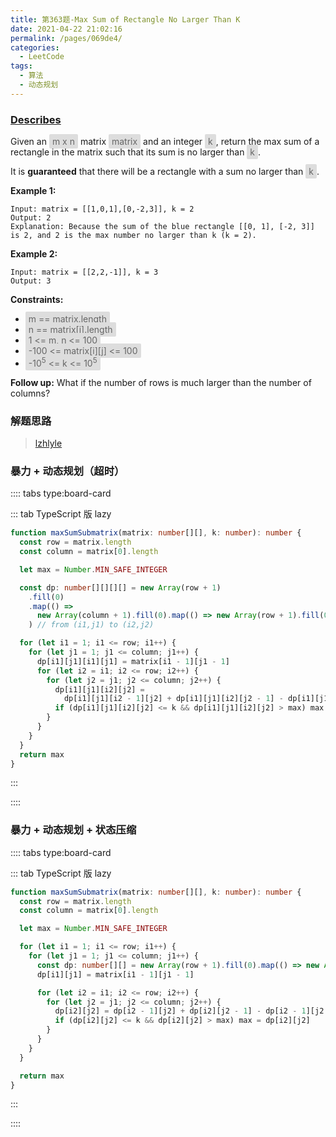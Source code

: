 ```yaml
---
title: 第363题-Max Sum of Rectangle No Larger Than K
date: 2021-04-22 21:02:16
permalink: /pages/069de4/
categories:
  - LeetCode
tags:
  - 算法
  - 动态规划
---
```


### [Describes](https://leetcode-cn.com/problems/max-sum-of-rectangle-no-larger-than-k/)

Given an <span style="background: #ddd; color: #666; padding: 3px 5px; border-radius: 2px;">m x n</span> matrix <span style="background: #ddd; color: #666; padding: 3px 5px; border-radius: 2px;">matrix</span> and an integer <span style="background: #ddd; color: #666; padding: 3px 5px; border-radius: 2px;">k</span>, return the max sum of a rectangle in the matrix such that its sum is no larger than <span style="background: #ddd; color: #666; padding: 3px 5px; border-radius: 2px;">k</span>.

It is **guaranteed** that there will be a rectangle with a sum no larger than <span style="background: #ddd; color: #666; padding: 3px 5px; border-radius: 2px;">k</span>.

<!-- more -->

**Example 1:**

```
Input: matrix = [[1,0,1],[0,-2,3]], k = 2
Output: 2
Explanation: Because the sum of the blue rectangle [[0, 1], [-2, 3]] is 2, and 2 is the max number no larger than k (k = 2).
```

**Example 2:**

```
Input: matrix = [[2,2,-1]], k = 3
Output: 3
```

**Constraints:**

- <span style="background: #ddd; color: #666; padding: 3px 5px; border-radius: 2px;">m == matrix.length</span>
- <span style="background: #ddd; color: #666; padding: 3px 5px; border-radius: 2px;">n == matrix[i].length</span>
- <span style="background: #ddd; color: #666; padding: 3px 5px; border-radius: 2px;">1 <= m, n <= 100</span>
- <span style="background: #ddd; color: #666; padding: 3px 5px; border-radius: 2px;">-100 <= matrix[i][j] <= 100</span>
- <span style="background: #ddd; color: #666; padding: 3px 5px; border-radius: 2px;">-10<sup>5</sup> <= k <= 10<sup>5</sup></span>

**Follow up:** What if the number of rows is much larger than the number of columns?

### 解题思路

> [lzhlyle](https://leetcode-cn.com/problems/max-sum-of-rectangle-no-larger-than-k/solution/javacong-bao-li-kai-shi-you-hua-pei-tu-pei-zhu-shi/)

### 暴力 + 动态规划（超时）

:::: tabs type:board-card

::: tab TypeScript 版 lazy

```TypeScript
function maxSumSubmatrix(matrix: number[][], k: number): number {
  const row = matrix.length
  const column = matrix[0].length

  let max = Number.MIN_SAFE_INTEGER

  const dp: number[][][][] = new Array(row + 1)
    .fill(0)
    .map(() =>
      new Array(column + 1).fill(0).map(() => new Array(row + 1).fill(0).map(() => new Array(column + 1).fill(0)))
    ) // from (i1,j1) to (i2,j2)

  for (let i1 = 1; i1 <= row; i1++) {
    for (let j1 = 1; j1 <= column; j1++) {
      dp[i1][j1][i1][j1] = matrix[i1 - 1][j1 - 1]
      for (let i2 = i1; i2 <= row; i2++) {
        for (let j2 = j1; j2 <= column; j2++) {
          dp[i1][j1][i2][j2] =
            dp[i1][j1][i2 - 1][j2] + dp[i1][j1][i2][j2 - 1] - dp[i1][j1][i2 - 1][j2 - 1] + matrix[i2 - 1][j2 - 1]
          if (dp[i1][j1][i2][j2] <= k && dp[i1][j1][i2][j2] > max) max = dp[i1][j1][i2][j2]
        }
      }
    }
  }
  return max
}
```

:::

::::

### 暴力 + 动态规划 + 状态压缩

:::: tabs type:board-card

::: tab TypeScript 版 lazy

```TypeScript
function maxSumSubmatrix(matrix: number[][], k: number): number {
  const row = matrix.length
  const column = matrix[0].length

  let max = Number.MIN_SAFE_INTEGER

  for (let i1 = 1; i1 <= row; i1++) {
    for (let j1 = 1; j1 <= column; j1++) {
      const dp: number[][] = new Array(row + 1).fill(0).map(() => new Array(column + 1).fill(0))
      dp[i1][j1] = matrix[i1 - 1][j1 - 1]

      for (let i2 = i1; i2 <= row; i2++) {
        for (let j2 = j1; j2 <= column; j2++) {
          dp[i2][j2] = dp[i2 - 1][j2] + dp[i2][j2 - 1] - dp[i2 - 1][j2 - 1] + matrix[i2 - 1][j2 - 1]
          if (dp[i2][j2] <= k && dp[i2][j2] > max) max = dp[i2][j2]
        }
      }
    }
  }

  return max
}
```

:::

::::
